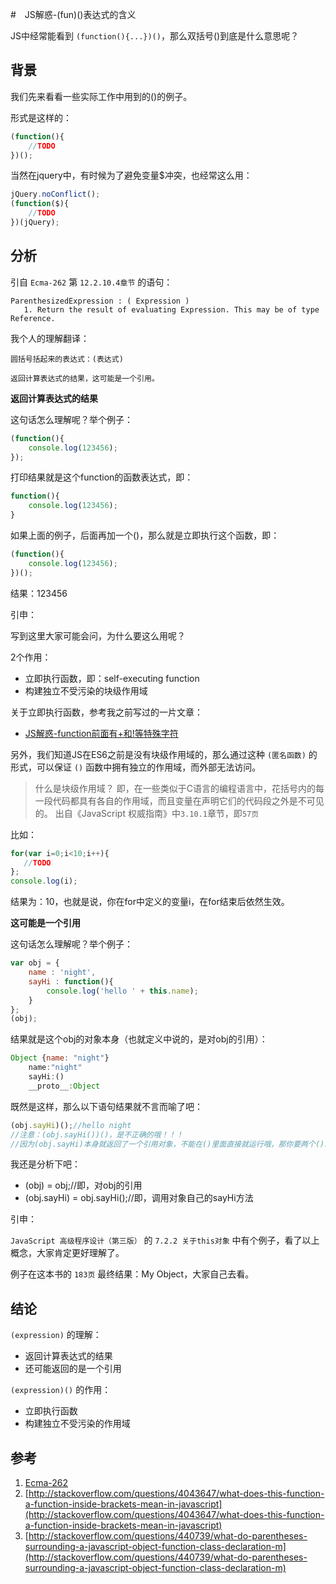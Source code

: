 #　JS解惑-(fun)()表达式的含义

JS中经常能看到 `(function(){...})()`，那么双括号()到底是什么意思呢？

## 背景

我们先来看看一些实际工作中用到的()的例子。

形式是这样的：

```js
(function(){
    //TODO
})();
```

当然在jquery中，有时候为了避免变量$冲突，也经常这么用：

```js
jQuery.noConflict();
(function($){
    //TODO
})(jQuery);
```

## 分析


引自 `Ecma-262` 第 `12.2.10.4章节` 的语句：

```
ParenthesizedExpression : ( Expression ) 
   1. Return the result of evaluating Expression. This may be of type Reference.
```

我个人的理解翻译：

```
圆括号括起来的表达式：(表达式)

返回计算表达式的结果，这可能是一个引用。
```

**返回计算表达式的结果**

这句话怎么理解呢？举个例子：

```js
(function(){
    console.log(123456);
});
```

打印结果就是这个function的函数表达式，即：

```js
function(){
    console.log(123456);
}
```

如果上面的例子，后面再加一个()，那么就是立即执行这个函数，即：

```js
(function(){
    console.log(123456);
})();
```

结果：123456

引申：

写到这里大家可能会问，为什么要这么用呢？

2个作用：

* 立即执行函数，即：self-executing function
* 构建独立不受污染的块级作用域

关于立即执行函数，参考我之前写过的一片文章：

* [JS解惑-function前面有+和!等特殊字符](http://www.night123.com/2016/night-js-disabuse-function/)

另外，我们知道JS在ES6之前是没有块级作用域的，那么通过这种 `(匿名函数)` 的形式，可以保证 `()` 函数中拥有独立的作用域，而外部无法访问。

> 什么是块级作用域？
> 即，在一些类似于C语言的编程语言中，花括号内的每一段代码都具有各自的作用域，而且变量在声明它们的代码段之外是不可见的。
> 出自《JavaScript 权威指南》中`3.10.1`章节，即`57页`

比如：

```js
for(var i=0;i<10;i++){
   //TODO
};
console.log(i);
```

结果为：10，也就是说，你在for中定义的变量i，在for结束后依然生效。


**这可能是一个引用**

这句话怎么理解呢？举个例子：

```js
var obj = {
    name : 'night',
    sayHi : function(){
        console.log('hello ' + this.name);
    }
};
(obj);
```

结果就是这个obj的对象本身（也就定义中说的，是对obj的引用）：

```js
Object {name: "night"}
    name:"night"
    sayHi:()
    __proto__:Object
```

既然是这样，那么以下语句结果就不言而喻了吧：

```js
(obj.sayHi)();//hello night
//注意：(obj.sayHi())()，是不正确的哦！！！
//因为(obj.sayHi)本身就返回了一个引用对象，不能在()里面直接就运行哦，那你要两个()就没用了。
```

我还是分析下吧：

* (obj) = obj;//即，对obj的引用
* (obj.sayHi) = obj.sayHi();//即，调用对象自己的sayHi方法

引申：

`JavaScript 高级程序设计（第三版）` 的 `7.2.2 关于this对象` 中有个例子，看了以上概念，大家肯定更好理解了。

例子在这本书的 `183页` 最终结果：My Object，大家自己去看。

## 结论

`(expression)` 的理解：

* 返回计算表达式的结果
* 还可能返回的是一个引用

`(expression)()` 的作用：

* 立即执行函数
* 构建独立不受污染的作用域

## 参考

1. [Ecma-262](http://www.ecma-international.org/publications/files/ECMA-ST/Ecma-262.pdf)
1. [http://stackoverflow.com/questions/4043647/what-does-this-function-a-function-inside-brackets-mean-in-javascript](http://stackoverflow.com/questions/4043647/what-does-this-function-a-function-inside-brackets-mean-in-javascript)
1. [http://stackoverflow.com/questions/440739/what-do-parentheses-surrounding-a-javascript-object-function-class-declaration-m](http://stackoverflow.com/questions/440739/what-do-parentheses-surrounding-a-javascript-object-function-class-declaration-m)

